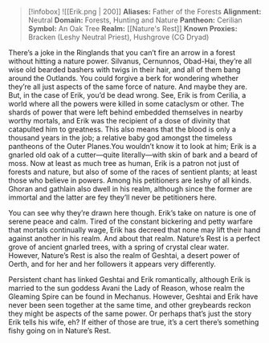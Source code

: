 > [!infobox]
> ![[Erik.png | 200]]
>  **Aliases:** Father of the Forests
> **Alignment:** Neutral
> **Domain:** Forests, Hunting and Nature
> **Pantheon:** Cerilian
> **Symbol:** An Oak Tree
> **Realm:** [[Nature's Rest]]
> **Known Proxies:** Bracken (Leshy Neutral Priest), Hushgrove (CG Dryad)

There’s a joke in the Ringlands that you can’t fire an arrow in a forest without hitting a nature power. Silvanus, Cernunnos, Obad-Hai, they’re all wise old bearded bashers with twigs in their hair, and all of them bang around the Outlands. You could forgive a berk for wondering whether they’re all just aspects of the same force of nature. And maybe they are. But, in the case of Erik, you’d be dead wrong. See, Erik is from Cerilia, a world where all the powers were killed in some cataclysm or other. The shards of power that were left behind embedded themselves in nearby worthy mortals, and Erik was the recipient of a dose of divinity that catapulted him to greatness. This also means that the blood is only a thousand years in the job; a relative baby god amongst the timeless pantheons of the Outer Planes.You wouldn’t know it to look at him; Erik is a gnarled old oak of a cutter—quite literally—with skin of bark and a beard of moss. Now at least as much tree as human, Erik is a patron not just of forests and nature, but also of some of the races of sentient plants; at least those who believe in powers. Among his petitioners are leshy of all kinds. Ghoran and gathlain also dwell in his realm, although since the former are immortal and the latter are fey they’ll never be petitioners here.

You can see why they’re drawn here though. Erik’s take on nature is one of serene peace and calm. Tired of the constant bickering and petty warfare that mortals continually wage, Erik has decreed that none may lift their hand against another in his realm. And about that realm. Nature’s  Rest is a perfect grove of ancient gnarled trees, with a spring of crystal clear water. However, Nature’s Rest is also the realm of Geshtai, a desert power of Oerth, and for her and her followers it appears very differently.

Persistent chant has linked Geshtai and Erik romantically, although Erik is married to the sun goddess Avani the Lady of Reason, whose realm the Gleaming Spire can be found in Mechanus. However, Geshtai and Erik have never been seen together at the same time, and other greybeards reckon they might be aspects of the same power. Or perhaps that’s just the story Erik tells his wife, eh? If either of those are true, it’s a cert there’s something fishy going on in Nature’s Rest.
